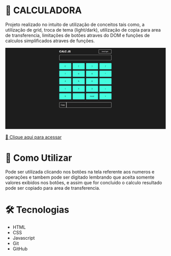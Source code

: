 # 🧮   CALCULADORA

Projeto realizado no intuito de utilização de conceitos tais como, a utilização de grid, troca de tema (light/dark), utilização de copia para area de transferencia, limitações de botões atraves do DOM e funções de calculos simplificados atraves de funções.

![Preview](./.github/calculadora.png)

[🔗 Clique aqui para acessar](https://vtssbr.github.io/Calculadora/)

# 📢 Como Utilizar 

Pode ser utilizada clicando nos botões na tela referente aos numeros e operações e tambem pode ser digitado lembrando que aceita somente valores exibidos nos botões, e assim que for concluido o calculo resultado pode ser copiado para area de transferencia.
# 🛠 Tecnologias 
- HTML
- CSS
- Javascript
- Git
- GitHub

